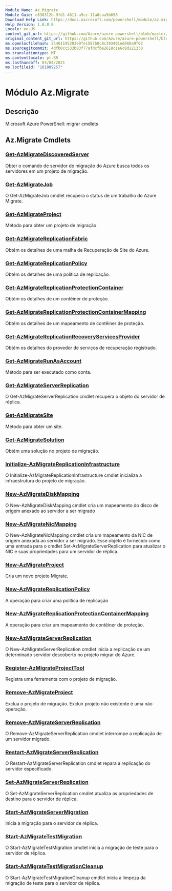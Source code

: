 ```yaml
---
Module Name: Az.Migrate
Module Guid: c638312b-9fd1-4611-a5cc-11a8caa5b698
Download Help Link: https://docs.microsoft.com/powershell/module/az.migrate
Help Version: 1.0.0.0
Locale: en-US
content_git_url: https://github.com/Azure/azure-powershell/blob/master/src/Migrate/help/Az.Migrate.md
original_content_git_url: https://github.com/Azure/azure-powershell/blob/master/src/Migrate/help/Az.Migrate.md
ms.openlocfilehash: 25461195283e9fe1587b0c8c393401ed660a9f62
ms.sourcegitcommit: 4dfb0cc533b83f77afdcfbe2618c1e6c8d221330
ms.translationtype: MT
ms.contentlocale: pt-BR
ms.lasthandoff: 03/04/2021
ms.locfileid: "101889257"
---
```

# Módulo Az.Migrate
## Descrição
Microsoft Azure PowerShell: migrar cmdlets

## Az.Migrate Cmdlets
### [Get-AzMigrateDiscoveredServer](Get-AzMigrateDiscoveredServer.md)
Obter o comando de servidor de migração do Azure busca todos os servidores em um projeto de migração.

### [Get-AzMigrateJob](Get-AzMigrateJob.md)
O Get-AzMigrateJob cmdlet recupera o status de um trabalho do Azure Migrate.

### [Get-AzMigrateProject](Get-AzMigrateProject.md)
Método para obter um projeto de migração.

### [Get-AzMigrateReplicationFabric](Get-AzMigrateReplicationFabric.md)
Obtém os detalhes de uma malha de Recuperação de Site do Azure.

### [Get-AzMigrateReplicationPolicy](Get-AzMigrateReplicationPolicy.md)
Obtém os detalhes de uma política de replicação.

### [Get-AzMigrateReplicationProtectionContainer](Get-AzMigrateReplicationProtectionContainer.md)
Obtém os detalhes de um contêiner de proteção.

### [Get-AzMigrateReplicationProtectionContainerMapping](Get-AzMigrateReplicationProtectionContainerMapping.md)
Obtém os detalhes de um mapeamento de contêiner de proteção.

### [Get-AzMigrateReplicationRecoveryServicesProvider](Get-AzMigrateReplicationRecoveryServicesProvider.md)
Obtém os detalhes do provedor de serviços de recuperação registrado.

### [Get-AzMigrateRunAsAccount](Get-AzMigrateRunAsAccount.md)
Método para ser executado como conta.

### [Get-AzMigrateServerReplication](Get-AzMigrateServerReplication.md)
O Get-AzMigrateServerReplication cmdlet recupera o objeto do servidor de réplica.

### [Get-AzMigrateSite](Get-AzMigrateSite.md)
Método para obter um site.

### [Get-AzMigrateSolution](Get-AzMigrateSolution.md)
Obtém uma solução no projeto de migração.

### [Initialize-AzMigrateReplicationInfrastructure](Initialize-AzMigrateReplicationInfrastructure.md)
O Initialize-AzMigrateReplicationInfrastructure cmdlet inicializa a infraestrutura do projeto de migração.

### [New-AzMigrateDiskMapping](New-AzMigrateDiskMapping.md)
O New-AzMigrateDiskMapping cmdlet cria um mapeamento do disco de origem anexado ao servidor a ser migrado

### [New-AzMigrateNicMapping](New-AzMigrateNicMapping.md)
O New-AzMigrateNicMapping cmdlet cria um mapeamento da NIC de origem anexada ao servidor a ser migrado.
Esse objeto é fornecido como uma entrada para o cmdlet Set-AzMigrateServerReplication para atualizar o NIC e suas propriedades para um servidor de réplica.

### [New-AzMigrateProject](New-AzMigrateProject.md)
Cria um novo projeto Migrate.

### [New-AzMigrateReplicationPolicy](New-AzMigrateReplicationPolicy.md)
A operação para criar uma política de replicação

### [New-AzMigrateReplicationProtectionContainerMapping](New-AzMigrateReplicationProtectionContainerMapping.md)
A operação para criar um mapeamento de contêiner de proteção.

### [New-AzMigrateServerReplication](New-AzMigrateServerReplication.md)
O New-AzMigrateServerReplication cmdlet inicia a replicação de um determinado servidor descoberto no projeto migrar do Azure.

### [Register-AzMigrateProjectTool](Register-AzMigrateProjectTool.md)
Registra uma ferramenta com o projeto de migração.

### [Remove-AzMigrateProject](Remove-AzMigrateProject.md)
Exclua o projeto de migração.
Excluir projeto não existente é uma não operação.

### [Remove-AzMigrateServerReplication](Remove-AzMigrateServerReplication.md)
O Remove-AzMigrateServerReplication cmdlet interrompe a replicação de um servidor migrado.

### [Restart-AzMigrateServerReplication](Restart-AzMigrateServerReplication.md)
O Restart-AzMigrateServerReplication cmdlet repara a replicação do servidor especificado.

### [Set-AzMigrateServerReplication](Set-AzMigrateServerReplication.md)
O Set-AzMigrateServerReplication cmdlet atualiza as propriedades de destino para o servidor de réplica.

### [Start-AzMigrateServerMigration](Start-AzMigrateServerMigration.md)
Inicia a migração para o servidor de réplica.

### [Start-AzMigrateTestMigration](Start-AzMigrateTestMigration.md)
O Start-AzMigrateTestMigration cmdlet inicia a migração de teste para o servidor de réplica.

### [Start-AzMigrateTestMigrationCleanup](Start-AzMigrateTestMigrationCleanup.md)
O Start-AzMigrateTestMigrationCleanup cmdlet inicia a limpeza da migração de teste para o servidor de réplica.

